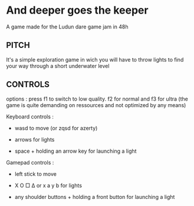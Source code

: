 # And deeper goes the keeper

A game made for the Ludun dare game jam in 48h
## PITCH
It's a simple exploration game in wich you will have to throw lights to find your way through a short underwater level

## CONTROLS
options :
 press f1 to switch to low quality.
 f2 for normal
 and f3 for ultra
 (the game is quite demanding on ressources and not optimized by any means)

Keyboard controls : 

- wasd to move (or zqsd for azerty)

- arrows for lights

- space + holding an arrow key for launching a light

Gamepad controls : 

- left stick to move

- X O □ ∆ or x a y b for lights

- any shoulder buttons + holding a front button for launching a light
